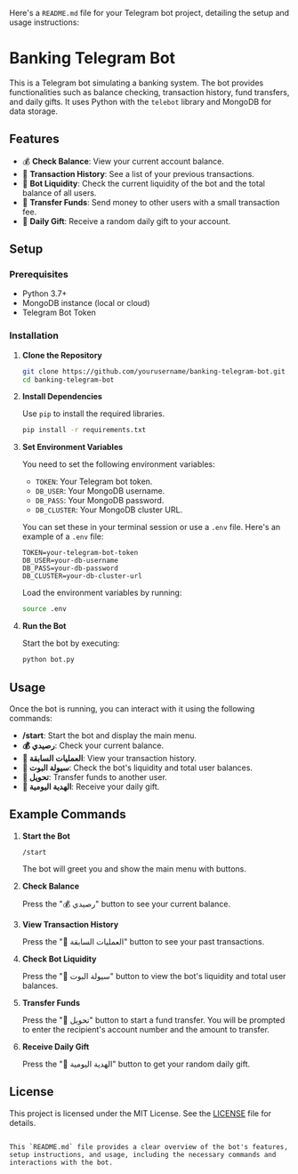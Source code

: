 Here's a `README.md` file for your Telegram bot project, detailing the setup and usage instructions:


# Banking Telegram Bot

This is a Telegram bot simulating a banking system. The bot provides functionalities such as balance checking, transaction history, fund transfers, and daily gifts. It uses Python with the `telebot` library and MongoDB for data storage.

## Features

- 💰 **Check Balance**: View your current account balance.
- 📜 **Transaction History**: See a list of your previous transactions.
- 🏦 **Bot Liquidity**: Check the current liquidity of the bot and the total balance of all users.
- 💸 **Transfer Funds**: Send money to other users with a small transaction fee.
- 🎁 **Daily Gift**: Receive a random daily gift to your account.

## Setup

### Prerequisites

- Python 3.7+
- MongoDB instance (local or cloud)
- Telegram Bot Token

### Installation

1. **Clone  the Repository**

   ```bash
   git clone https://github.com/yourusername/banking-telegram-bot.git
   cd banking-telegram-bot

   ```

2. **Install Dependencies**

   Use `pip` to install the required libraries.

   ```bash
   pip install -r requirements.txt
   ```

3. **Set Environment Variables**

   You need to set the following environment variables:

   - `TOKEN`: Your Telegram bot token.
   - `DB_USER`: Your MongoDB username.
   - `DB_PASS`: Your MongoDB password.
   - `DB_CLUSTER`: Your MongoDB cluster URL.

   You can set these in your terminal session or use a `.env` file. Here's an example of a `.env` file:

   ```plaintext
   TOKEN=your-telegram-bot-token
   DB_USER=your-db-username
   DB_PASS=your-db-password
   DB_CLUSTER=your-db-cluster-url
   ```

   Load the environment variables by running:

   ```bash
   source .env
   ```

4. **Run the Bot**

   Start the bot by executing:

   ```bash
   python bot.py
   ```

## Usage

Once the bot is running, you can interact with it using the following commands:

- **/start**: Start the bot and display the main menu.
- **💰 رصيدي**: Check your current balance.
- **📜 العمليات السابقة**: View your transaction history.
- **🏦 سيولة البوت**: Check the bot's liquidity and total user balances.
- **💸 تحويل**: Transfer funds to another user.
- **🎁 الهدية اليومية**: Receive your daily gift.

## Example Commands

1. **Start the Bot**

   ```plaintext
   /start
   ```

   The bot will greet you and show the main menu with buttons.

2. **Check Balance**

   Press the "💰 رصيدي" button to see your current balance.

3. **View Transaction History**

   Press the "📜 العمليات السابقة" button to see your past transactions.

4. **Check Bot Liquidity**

   Press the "🏦 سيولة البوت" button to view the bot's liquidity and total user balances.

5. **Transfer Funds**

   Press the "💸 تحويل" button to start a fund transfer. You will be prompted to enter the recipient's account number and the amount to transfer.

6. **Receive Daily Gift**

   Press the "🎁 الهدية اليومية" button to get your random daily gift.

## License

This project is licensed under the MIT License. See the [LICENSE](LICENSE) file for details.
```

This `README.md` file provides a clear overview of the bot's features, setup instructions, and usage, including the necessary commands and interactions with the bot.
